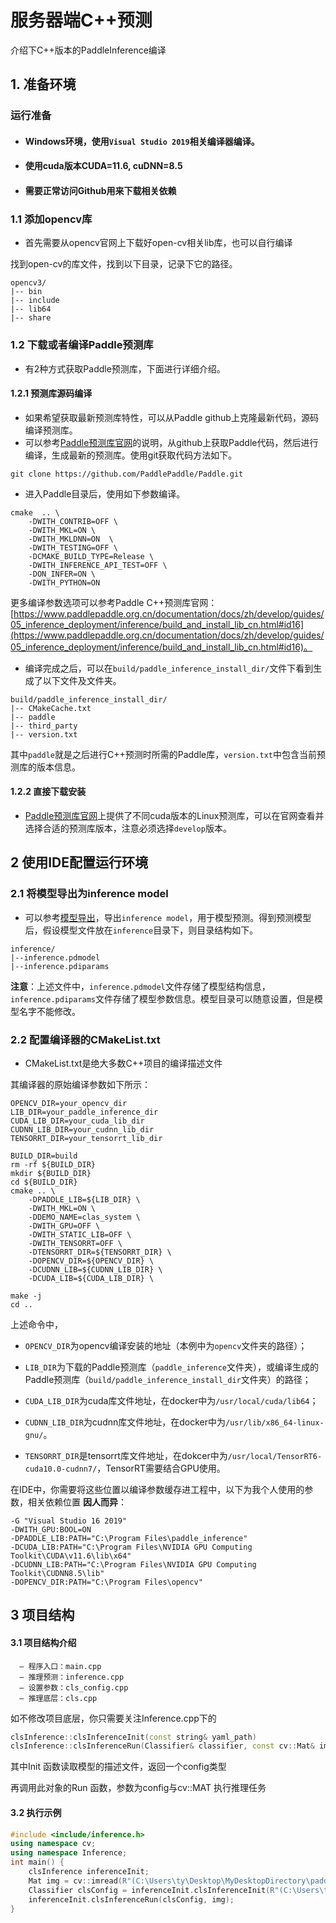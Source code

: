 # 服务器端C++预测

介绍下C++版本的PaddleInference编译


## 1. 准备环境

### 运行准备
- #### Windows环境，使用`Visual Studio 2019`相关编译器编译。

- #### 使用cuda版本CUDA=11.6, cuDNN=8.5
- #### 需要正常访问Github用来下载相关依赖

### 1.1 添加opencv库

* 首先需要从opencv官网上下载好open-cv相关lib库，也可以自行编译

找到open-cv的库文件，找到以下目录，记录下它的路径。

```
opencv3/
|-- bin
|-- include
|-- lib64
|-- share
```

### 1.2 下载或者编译Paddle预测库

* 有2种方式获取Paddle预测库，下面进行详细介绍。

#### 1.2.1 预测库源码编译
* 如果希望获取最新预测库特性，可以从Paddle github上克隆最新代码，源码编译预测库。
* 可以参考[Paddle预测库官网](https://www.paddlepaddle.org.cn/documentation/docs/zh/develop/guides/05_inference_deployment/inference/build_and_install_lib_cn.html#id16)的说明，从github上获取Paddle代码，然后进行编译，生成最新的预测库。使用git获取代码方法如下。

```shell
git clone https://github.com/PaddlePaddle/Paddle.git
```

* 进入Paddle目录后，使用如下参数编译。

```shell
cmake  .. \
    -DWITH_CONTRIB=OFF \
    -DWITH_MKL=ON \
    -DWITH_MKLDNN=ON  \
    -DWITH_TESTING=OFF \
    -DCMAKE_BUILD_TYPE=Release \
    -DWITH_INFERENCE_API_TEST=OFF \
    -DON_INFER=ON \
    -DWITH_PYTHON=ON
```

更多编译参数选项可以参考Paddle C++预测库官网：[https://www.paddlepaddle.org.cn/documentation/docs/zh/develop/guides/05_inference_deployment/inference/build_and_install_lib_cn.html#id16](https://www.paddlepaddle.org.cn/documentation/docs/zh/develop/guides/05_inference_deployment/inference/build_and_install_lib_cn.html#id16)。


* 编译完成之后，可以在`build/paddle_inference_install_dir/`文件下看到生成了以下文件及文件夹。

```
build/paddle_inference_install_dir/
|-- CMakeCache.txt
|-- paddle
|-- third_party
|-- version.txt
```

其中`paddle`就是之后进行C++预测时所需的Paddle库，`version.txt`中包含当前预测库的版本信息。

#### 1.2.2 直接下载安装

* [Paddle预测库官网](https://www.paddlepaddle.org.cn/documentation/docs/zh/develop/guides/05_inference_deployment/inference/build_and_install_lib_cn.html#id1)上提供了不同cuda版本的Linux预测库，可以在官网查看并选择合适的预测库版本，注意必须选择`develop`版本。


## 2 使用IDE配置运行环境

### 2.1 将模型导出为inference model

* 可以参考[模型导出](../../tools/export_model.py)，导出`inference model`，用于模型预测。得到预测模型后，假设模型文件放在`inference`目录下，则目录结构如下。

```
inference/
|--inference.pdmodel
|--inference.pdiparams
```
**注意**：上述文件中，`inference.pdmodel`文件存储了模型结构信息，`inference.pdiparams`文件存储了模型参数信息。模型目录可以随意设置，但是模型名字不能修改。

### 2.2 配置编译器的CMakeList.txt

* CMakeList.txt是绝大多数C++项目的编译描述文件

其编译器的原始编译参数如下所示：
```shell
OPENCV_DIR=your_opencv_dir
LIB_DIR=your_paddle_inference_dir
CUDA_LIB_DIR=your_cuda_lib_dir
CUDNN_LIB_DIR=your_cudnn_lib_dir
TENSORRT_DIR=your_tensorrt_lib_dir

BUILD_DIR=build
rm -rf ${BUILD_DIR}
mkdir ${BUILD_DIR}
cd ${BUILD_DIR}
cmake .. \
    -DPADDLE_LIB=${LIB_DIR} \
    -DWITH_MKL=ON \
    -DDEMO_NAME=clas_system \
    -DWITH_GPU=OFF \
    -DWITH_STATIC_LIB=OFF \
    -DWITH_TENSORRT=OFF \
    -DTENSORRT_DIR=${TENSORRT_DIR} \
    -DOPENCV_DIR=${OPENCV_DIR} \
    -DCUDNN_LIB=${CUDNN_LIB_DIR} \
    -DCUDA_LIB=${CUDA_LIB_DIR} \

make -j
cd ..
```

上述命令中，

* `OPENCV_DIR`为opencv编译安装的地址（本例中为`opencv`文件夹的路径）；

* `LIB_DIR`为下载的Paddle预测库（`paddle_inference`文件夹），或编译生成的Paddle预测库（`build/paddle_inference_install_dir`文件夹）的路径；

* `CUDA_LIB_DIR`为cuda库文件地址，在docker中为`/usr/local/cuda/lib64`；

* `CUDNN_LIB_DIR`为cudnn库文件地址，在docker中为`/usr/lib/x86_64-linux-gnu/`。

* `TENSORRT_DIR`是tensorrt库文件地址，在dokcer中为`/usr/local/TensorRT6-cuda10.0-cudnn7/`，TensorRT需要结合GPU使用。

在IDE中，你需要将这些位置以编译参数缓存进工程中，以下为我个人使用的参数，相关依赖位置 **因人而异**：

```
-G "Visual Studio 16 2019" 
-DWITH_GPU:BOOL=ON 
-DPADDLE_LIB:PATH="C:\Program Files\paddle_inference" 
-DCUDA_LIB:PATH="C:\Program Files\NVIDIA GPU Computing Toolkit\CUDA\v11.6\lib\x64" 
-DCUDNN_LIB:PATH="C:\Program Files\NVIDIA GPU Computing Toolkit\CUDNN8.5\lib" 
-DOPENCV_DIR:PATH="C:\Program Files\opencv"
```


## 3 项目结构
#### 3.1 项目结构介绍

```
  — 程序入口：main.cpp
  — 推理预测：inference.cpp
  — 设置参数：cls_config.cpp
  — 推理底层：cls.cpp
```

如不修改项目底层，你只需要关注Inference.cpp下的
```c++
clsInference::clsInferenceInit(const string& yaml_path)
clsInference::clsInferenceRun(Classifier& classifier, const cv::Mat& img)
```
其中Init 函数读取模型的描述文件，返回一个config类型

再调用此对象的Run 函数，参数为config与cv::MAT 执行推理任务

#### 3.2 执行示例

```c++
#include <include/inference.h>
using namespace cv;
using namespace Inference;
int main() {
    clsInference inferenceInit;
    Mat img = cv::imread(R"(C:\Users\ty\Desktop\MyDesktopDirectory\paddleCPPInferDEMO\inference\pic\20210611_101518_0490.jpg)");
    Classifier clsConfig = inferenceInit.clsInferenceInit(R"(C:\Users\ty\Desktop\MyDesktopDirectory\paddleCPPInferDEMO\inference_attr.yaml)");
    inferenceInit.clsInferenceRun(clsConfig, img);
}
```
